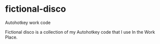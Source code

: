 # fictional-disco
Autohotkey work code

Fictional disco is a collection of my Autohotkey code that I use In the Work Place.
